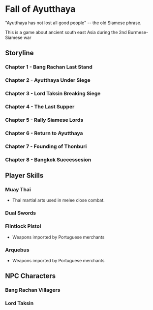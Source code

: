 # Fall of Ayutthaya
"Ayutthaya has not lost all good people" -- the old Siamese phrase.

This is a game about ancient south east Asia during the 2nd Burmese-Siamese war

## Storyline
### Chapter 1 - Bang Rachan Last Stand
### Chapter 2 - Ayutthaya Under Siege
### Chapter 3 - Lord Taksin Breaking Siege
### Chapter 4 - The Last Supper
### Chapter 5 - Rally Siamese Lords
### Chapter 6 - Return to Ayutthaya
### Chapter 7 - Founding of Thonburi
### Chapter 8 - Bangkok Successesion

## Player Skills
### Muay Thai
- Thai martial arts used in melee close combat.
### Dual Swords
### Flintlock Pistol
- Weapons imported by Portuguese merchants
### Arquebus
- Weapons imported by Portuguese merchants

## NPC Characters
### Bang Rachan Villagers
### Lord Taksin


